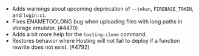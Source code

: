- Adds warnings about upcoming deprecation of `--token`, `FIREBASE_TOKEN`, and `login:ci`.
- Fixes ENAMETOOLONG bug when uploading files with long paths in storage emulator. (#4470)
- Adds a bit more help for the `hosting:clone` command.
- Restores behavior where Hosting will not fail to deploy if a function rewrite does not exist. (#4792)
